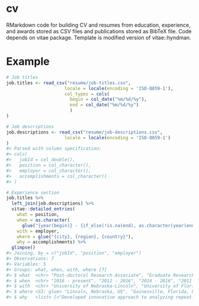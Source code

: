 
<!-- README.md is generated from README.Rmd. Please edit that file -->

# cv

RMarkdown code for building CV and resumes from education, experience,
and awards stored as CSV files and publications stored as BibTeX file.
Code depends on vitae package. Template is modified version of
vitae::hyndman.

# Example

``` r
# Job titles
job.titles <- read_csv("resume/job-titles.csv",
                      locale = locale(encoding = 'ISO-8859-1'),
                      col_types = cols(
                        begin = col_date("%m/%d/%y"),
                        end = col_date("%m/%d/%y")
                        )
)

# Job descriptions
job.descriptions <- read_csv("resume/job-descriptions.csv",
                      locale = locale(encoding = 'ISO-8859-1')
)
#> Parsed with column specification:
#> cols(
#>   jobId = col_double(),
#>   position = col_character(),
#>   employer = col_character(),
#>   accomplishments = col_character()
#> )

# Experience section
job.titles %>% 
  left_join(job.descriptions) %>% 
  vitae::detailed_entries(
    what = position,
    when = as.character(
      glue("{year(begin)} - {if_else(!is.na(end), as.character(year(end)), 'present')}")),
    with = employer,
    where = glue("{city}, {region}, {country}"),
    why = accomplishments) %>% 
  glimpse()
#> Joining, by = c("jobId", "position", "employer")
#> Observations: 7
#> Variables: 5
#> Groups: what, when, with, where [7]
#> $ what  <chr> "Post-doctoral Research Associate", "Graduate Research A...
#> $ when  <chr> "2016 - present", "2012 - 2016", "2014 - 2016", "2011 - ...
#> $ with  <chr> "University of Nebraska-Lincoln", "University of Florida...
#> $ where <S3: glue> "Lincoln, Nebraska, US", "Gainesville, Florida, US"...
#> $ why   <list> [<"Developed innovative approach to analyzing repeat-pu...
```
